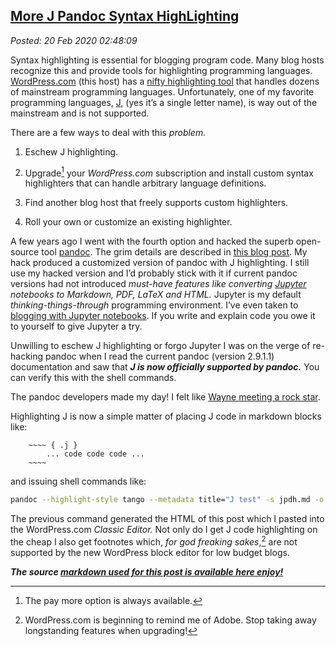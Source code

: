  
[More J Pandoc Syntax HighLighting](https://analyzethedatanotthedrivel.org/2020/02/19/more-j-pandoc-syntax-highlighting/) 
------------------------------------------------------------------------------------------------------------------------

*Posted: 20 Feb 2020 02:48:09*

Syntax highlighting is essential for blogging program code. Many blog
hosts recognize this and provide tools for highlighting programming
languages. [WordPress.com](https://wordpress.com/) (this host) has a
[nifty highlighting
tool](https://en.support.wordpress.com/wordpress-editor/blocks/syntax-highlighter-code-block/)
that handles dozens of mainstream programming languages. Unfortunately,
one of my favorite programming languages, [J](//www.jsoftware.com), (yes
it’s a single letter name), is way out of the mainstream and is not
supported.

There are a few ways to deal with this *problem.*

1.  Eschew J highlighting.

2.  Upgrade[^1x5741] your *WordPress.com* subscription and install custom
    syntax highlighters that can handle arbitrary language definitions.

3.  Find another blog host that freely supports custom highlighters.

4.  Roll your own or customize an existing highlighter.

A few years ago I went with the fourth option and hacked the superb
open-source tool [pandoc](https://pandoc.org/). The grim details are
described in [this blog
post](https://analyzethedatanotthedrivel.org/2012/09/20/pandoc-based-j-syntax-highlighting/).
My hack produced a customized version of pandoc with J highlighting. I
still use my hacked version and I’d probably stick with it if current
pandoc versions had not introduced *must-have features like converting
[Jupyter](https://jupyter.org/) notebooks to Markdown, PDF, LaTeX and
HTML.* Jupyter is my default *thinking-things-through* programming
environment. I’ve even taken to [blogging with Jupyter
notebooks](https://github.com/bakerjd99/smugpyter/blob/master/notebooks/Unified%20XKCD%20Colors.ipynb).
If you write and explain code you owe it to yourself to give Jupyter a
try.

Unwilling to eschew J highlighting or forgo Jupyter I was on the verge
of re-hacking pandoc when I read the current pandoc (version 2.9.1.1)
documentation and saw that ***J is now officially supported by
pandoc.*** You can verify this with the shell commands.

The pandoc developers made my day! I felt like [Wayne meeting a rock
star](https://www.youtube.com/watch?v=lBEn3a4TIUw).

Highlighting J is now a simple matter of placing J code in markdown
blocks like:

        ~~~~ { .j }
            ... code code code ...
        ~~~~

and issuing shell commands like:

```BASH
pandoc --highlight-style tango --metadata title="J test" -s jpdh.md -o jpdh.html
```

The previous command generated the HTML of this post which I pasted into
the WordPress.com *Classic Editor.* Not only do I get J code
highlighting on the cheap I also get footnotes which, *for god freaking
sakes*,[^2x5741] are not supported by the new WordPress block editor for low
budget blogs.

***The source [markdown used for this post is available here
enjoy!](https://github.com/bakerjd99/jacks/tree/master/pandocexamples)***


[^1x5741]: The pay more option is always available.

[^2x5741]: WordPress.com is beginning to remind me of Adobe. Stop taking away
    longstanding features when upgrading!
